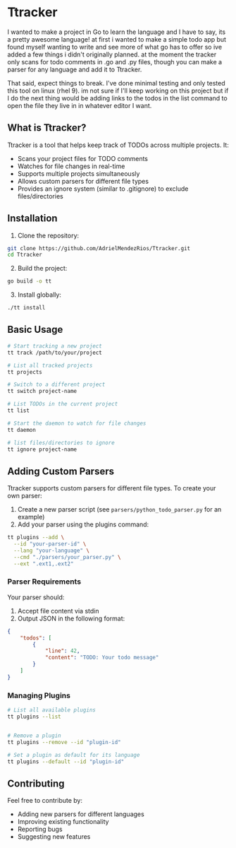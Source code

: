 # Ttracker
 I wanted to make a project in Go to learn the language and I have to say, its a pretty awesome language! at first i wanted to make a simple todo app but found myself wanting to write and see more of what go has to offer so ive added a few things i didn't originally planned. at the moment the tracker only scans for todo comments in .go and .py files, though you can make a parser for any language and add it to Ttracker.

 That said, expect things to break. I've done minimal testing and only tested this tool on linux (rhel 9). im not sure if I'll keep working on this project but if I do the next thing would be adding links to the todos in the list command to open the file they live in in whatever editor I want.

## What is Ttracker?

Ttracker is a tool that helps keep track of TODOs across multiple projects. It:
- Scans your project files for TODO comments
- Watches for file changes in real-time
- Supports multiple projects simultaneously
- Allows custom parsers for different file types
- Provides an ignore system (similar to .gitignore) to exclude files/directories

## Installation

1. Clone the repository:
```bash
git clone https://github.com/AdrielMendezRios/Ttracker.git
cd Ttracker
```

2. Build the project:
```bash
go build -o tt
```

3. Install globally:
```bash
./tt install
```

## Basic Usage

```bash
# Start tracking a new project
tt track /path/to/your/project

# List all tracked projects
tt projects

# Switch to a different project
tt switch project-name

# List TODOs in the current project
tt list

# Start the daemon to watch for file changes
tt daemon

# list files/directories to ignore
tt ignore project-name
```

## Adding Custom Parsers

Ttracker supports custom parsers for different file types. To create your own parser:

1. Create a new parser script (see `parsers/python_todo_parser.py` for an example)
2. Add your parser using the plugins command:
```bash
tt plugins --add \
  --id "your-parser-id" \
  --lang "your-language" \
  --cmd "./parsers/your_parser.py" \
  --ext ".ext1,.ext2"
```

### Parser Requirements

Your parser should:
1. Accept file content via stdin
2. Output JSON in the following format:
```json
{
    "todos": [
        {
            "line": 42,
            "content": "TODO: Your todo message"
        }
    ]
}
```

### Managing Plugins

```bash
# List all available plugins
tt plugins --list


# Remove a plugin
tt plugins --remove --id "plugin-id"

# Set a plugin as default for its language
tt plugins --default --id "plugin-id"
```

## Contributing

Feel free to contribute by:
- Adding new parsers for different languages
- Improving existing functionality
- Reporting bugs
- Suggesting new features
